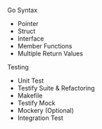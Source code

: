 Go Syntax
- Pointer
- Struct
- Interface
- Member Functions
- Multiple Return Values

Testing
- Unit Test
- Testify Suite & Refactoring
- Makefile
- Testify Mock
- Mockery (Optional)
- Integration Test
